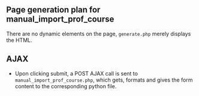 ## Page generation plan for manual_import_prof_course
There are no dynamic elements on the page, `generate.php` merely displays the HTML.

## AJAX
* Upon clicking submit, a POST AJAX call is sent to `manual_import_prof_course.php`, which gets, formats and gives the form content to the corresponding python file.